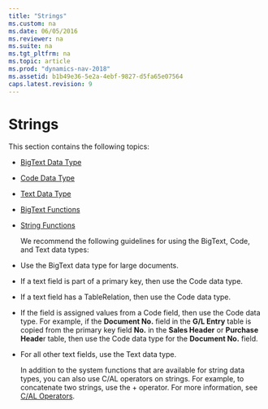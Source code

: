 ```yaml
---
title: "Strings"
ms.custom: na
ms.date: 06/05/2016
ms.reviewer: na
ms.suite: na
ms.tgt_pltfrm: na
ms.topic: article
ms.prod: "dynamics-nav-2018"
ms.assetid: b1b49e36-5e2a-4ebf-9827-d5fa65e07564
caps.latest.revision: 9
---
```

# Strings
This section contains the following topics:  

- [BigText Data Type](BigText-Data-Type.md)  

- [Code Data Type](Code-Data-Type.md)  

- [Text Data Type](Text-Data-Type.md)  

- [BigText Functions](BigText-Functions.md)  

- [String Functions](String-Functions.md)  

  We recommend the following guidelines for using the BigText, Code, and Text data types:  

- Use the BigText data type for large documents.  

- If a text field is part of a primary key, then use the Code data type.  

- If a text field has a TableRelation, then use the Code data type.  

- If the field is assigned values from a Code field, then use the Code data type. For example, if the **Document No.** field in the **G/L Entry** table is copied from the primary key field **No.** in the **Sales Header** or **Purchase Heade**r table, then use the Code data type for the **Document No.** field.  

- For all other text fields, use the Text data type.  

  In addition to the system functions that are available for string data types, you can also use C/AL operators on strings. For example, to concatenate two strings, use the + operator. For more information, see [C/AL Operators](C-AL-Operators.md).
